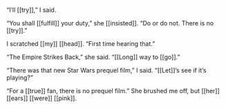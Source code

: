 “I’ll [[try]],” I said.

“You shall [[fulfill]] your duty,” she [[insisted]]. “Do or do not. There is no [[try]].”

I scratched [[my]] [[head]]. “First time hearing that.”

“The Empire Strikes Back,” she said. “[[Long]] way to [[go]].”

“There was that new Star Wars prequel film,” I said. “[[Let]]’s see if it’s playing?”

“For a [[true]] fan, there is no prequel film.” She brushed me off, but [[her]] [[ears]] [[were]] [[pink]].
